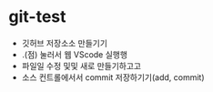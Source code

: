 # git-test

+ 깃허브 저장소소 만들기기
+ .(점) 눌러서 웹 VScode 실행행
+ 파일일 수정 및및 새로 만들기하고고
+ 소스 컨트롤에서서 commit 저장하기기(add, commit)